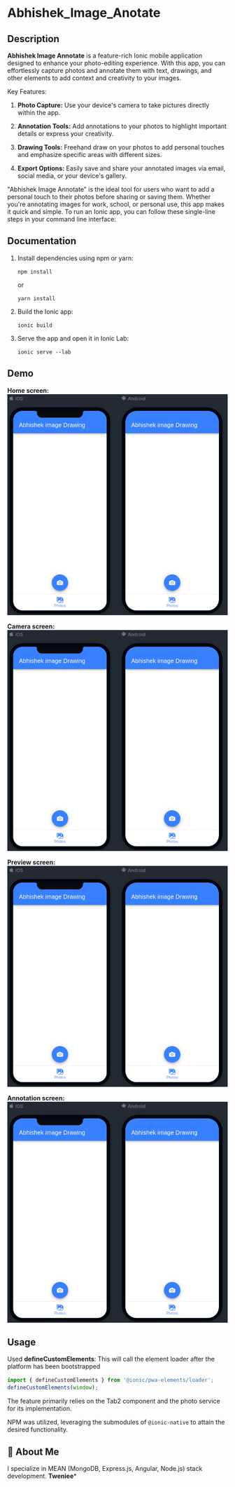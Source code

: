 # Abhishek_Image_Anotate

## Description
**Abhishek Image Annotate** is a feature-rich Ionic mobile application designed to enhance your photo-editing experience. With this app, you can effortlessly capture photos and annotate them with text, drawings, and other elements to add context and creativity to your images.

Key Features:
1. **Photo Capture:** Use your device's camera to take pictures directly within the app.

2. **Annotation Tools:** Add annotations to your photos to highlight important details or express your creativity.

4. **Drawing Tools:** Freehand draw on your photos to add personal touches and emphasize specific areas with different sizes.

5. **Export Options:** Easily save and share your annotated images via email, social media, or your device's gallery.

"Abhishek Image Annotate" is the ideal tool for users who want to add a personal touch to their photos before sharing or saving them. Whether you're annotating images for work, school, or personal use, this app makes it quick and simple.
To run an Ionic app, you can follow these single-line steps in your command line interface:

## Documentation

1. Install dependencies using npm or yarn:
   ```
   npm install
   ```
   or
   ```
   yarn install
   ```

2. Build the Ionic app:
   ```
   ionic build
   ```

3. Serve the app and open it in Ionic Lab:
   ```
   ionic serve --lab
   ```





## Demo

**Home screen:**
![Home](src/assets/1.png)

**Camera screen:**
![Camera](src/assets/1.png)

**Preview screen:**
![Preview](src/assets/1.png)

**Annotation screen:**
![Annotation](src/assets/1.png)


## Usage

Used **defineCustomElements**:
This will call the element loader after the platform has been bootstrapped
```javascript
import { defineCustomElements } from '@ionic/pwa-elements/loader';
defineCustomElements(window);
```

The feature primarily relies on the Tab2 component and the photo service for its implementation.


NPM was utilized, leveraging the submodules of `@ionic-native` to attain the desired functionality.



## 🚀 About Me

I specialize in MEAN (MongoDB, Express.js, Angular, Node.js) stack development.
**Tweniee***

